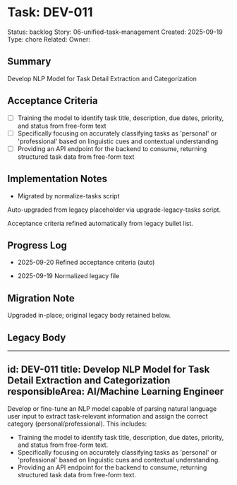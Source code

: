 # Task: DEV-011
Status: backlog
Story: 06-unified-task-management
Created: 2025-09-19
Type: chore
Related:
Owner:

## Summary
Develop NLP Model for Task Detail Extraction and Categorization

## Acceptance Criteria

- [ ] Training the model to identify task title, description, due dates, priority, and status from free-form text
- [ ] Specifically focusing on accurately classifying tasks as 'personal' or 'professional' based on linguistic cues and contextual understanding
- [ ] Providing an API endpoint for the backend to consume, returning structured task data from free-form text

## Implementation Notes
- Migrated by normalize-tasks script

Auto-upgraded from legacy placeholder via upgrade-legacy-tasks script.


Acceptance criteria refined automatically from legacy bullet list.
## Progress Log
- 2025-09-20 Refined acceptance criteria (auto)

- 2025-09-19 Normalized legacy file
## Migration Note
Upgraded in-place; original legacy body retained below.

## Legacy Body
---
id: DEV-011
title: Develop NLP Model for Task Detail Extraction and Categorization
responsibleArea: AI/Machine Learning Engineer
---
Develop or fine-tune an NLP model capable of parsing natural language user input to extract task-relevant information and assign the correct category (personal/professional). This includes:
*   Training the model to identify task title, description, due dates, priority, and status from free-form text.
*   Specifically focusing on accurately classifying tasks as 'personal' or 'professional' based on linguistic cues and contextual understanding.
*   Providing an API endpoint for the backend to consume, returning structured task data from free-form text.
